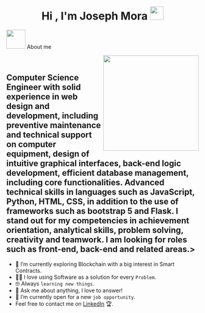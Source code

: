 <h1 align="center"><b>Hi , I'm Joseph Mora </b><img src="https://media.giphy.com/media/hvRJCLFzcasrR4ia7z/giphy.gif" width="35"></h1>

 <picture><img src = "https://github.com/7oSkaaa/7oSkaaa/blob/main/Images/about_me.gif?raw=true" width = 50px></picture> About me

<picture> <img align="right" src="https://github.com/7oSkaaa/7oSkaaa/blob/main/Images/Right_Side.gif?raw=true" width = 250px></picture>

<br>
<h2 text-align: justify >Computer Science Engineer with solid experience in web design and development, including preventive maintenance and technical support on computer equipment, design of intuitive graphical interfaces, back-end logic development, efficient database management, including core functionalities. Advanced technical skills in languages such as JavaScript, Python, HTML, CSS, in addition to the use of frameworks such as bootstrap 5 and Flask. I stand out for my competencies in achievement orientation, analytical skills, problem solving, creativity and teamwork. I am looking for roles such as front-end, back-end and related areas.></h2>

- 🌱 I’m currently exploring Blockchain with a big interest in Smart Contracts.
- :technologist: I love using Software as a solution for every `Problem`.
- :nerd_face: Always `learning new things`.
- 💬 Ask me about anything, I love to answer!
- :thinking: I’m currently open for a new `job opportunity`.
- Feel free to contact me on [LinkedIn](https://www.linkedin.com/in/nitin-dahiya/) 🏆.
<br>
